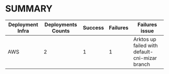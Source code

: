 # SUMMARY

Deployment Infra | Deployments Counts | Success | Failures | Failures issue
--- | --- | --- | --- | ---
AWS | 2 | 1 | 1 | Arktos up failed with default-cni-mizar branch


